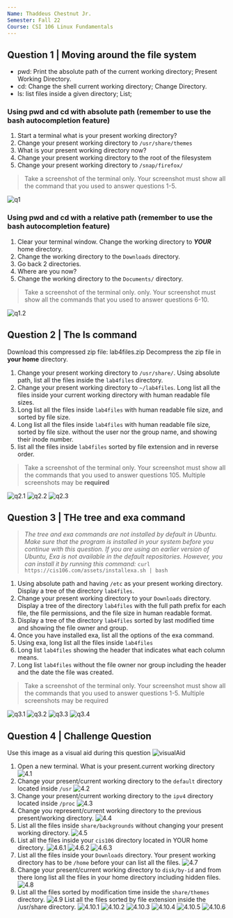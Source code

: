 ```yaml
---
Name: Thaddeus Chestnut Jr.
Semester: Fall 22
Course: CSI 106 Linux Fundamentals
---
```


## Question 1 | Moving around the file system 
* pwd: Print the absolute path of the current working directory; Present Working Directory. 
* cd: Change the shell current working directory; Change Directory.  
* ls: list files inside a given directory; List;

### Using pwd and cd with absolute path (remember to use the bash autocompletion feature)
1. Start a terminal what is your present working directory? 
2. Change your present working directory to `/usr/share/themes`
3. What is your present working directory now? 
4. Change your present working directory to the root of the filesystem
5. Change your present working directory to `/snap/firefox/`
>Take a screenshot of the terminal only. Your screenshot must show all the command that you used to answer questions 1-5.

![q1](q1.png)

### Using pwd and cd with a relative path (remember to use the bash autocompletion feature)
1. Clear your terminal window. Change the working directory to ***YOUR*** home directory. 
2. Change the working directory to the `Downloads` directory.
3. Go back 2 directories. 
4. Where are you now?
5. Change the working directory to the `Documents/` directory.
>Take a screenshot of the terminal only. only. Your screenshot must show all the commands that you used to answer questions 6-10.

![q1.2](q1.2.png)

## Question 2 | The ls command
Download this compressed zip file: lab4files.zip Decompress the zip file in **your home** directory. 
1. Change your present working directory to `/usr/share/`. Using absolute path, list all the files inside the `lab4files` directory. 
2. Change your present working directory to `~/lab4files`. Long list all the files inside your current working directory with human readable file sizes. 
3. Long list all the files inside `lab4files` with human readable file size, and sorted by file size. 
4. Long list all the files inside `lab4files` with human readable file size, sorted by file size. without the user nor the group name, and showing their inode number. 
5. list all the files inside `lab4files` sorted by file extension and in reverse order. 
>Take a screenshot of the terminal only. Your screenshot must show all the commands that you used to answer questions 105. Multiple screenshots may be **required**

![q2.1](q2.1.png)
![q2.2](q2.2.png)
![q2.3](q2.3.png)

## Question 3 | THe tree and exa command
>*The tree and exa commands are not installed by default in Ubuntu. Make sure that the program is installed in your system before you continue with this question. If you are using an earlier version of Ubuntu, Exa is not available in the default repositories. However, you can install it by running this command:*
`curl https://cis106.com/assets/installexa.sh | bash`

1. Using absolute path and having `/etc` as your present working directory. Display a tree of the directory `lab4files`.
2. Change your present working directory to your `Downloads` directory. Display a tree of the directory `lab4files` with the full path prefix for each file, the file permissions, and the file size in human readable format. 
3. Display a tree of the directory `lab4files` sorted by last modified time and showing the file owner and group. 
4. Once you have installed exa, list all the options of the exa command. 
5. Using exa, long list all the files inside `lab4files`
6. Long list `lab4files` showing the header that indicates what each column means. 
7. Long list `lab4files` without the file owner nor group including the header and the date the file was created. 
>Take a screenshot of the terminal only. Your screenshot must show all the commands that you used to answer questions 1-5. Multiple screenshots may be required

![q3.1](q3.1.png)
![q3.2](q3.2.png)
![q3.3](q3.3.png)
![q3.4](q3.4.png)

## Question 4 | Challenge Question 
Use this image as a visual aid during this question
![visualAid](Linux-Filesystem-Incomplete-visual-aid.png)

1. Open a new terminal. What is your present.current working directory 
![4.1](q4.1.png)
2. Change your present/current working directory to the `default` directory located inside `/usr`
![4.2](q4.2.png)
3. Change your present/current working directory to the `ipv4` directory located inside `/proc`
![4.3](q4.3.png)
4. Change you represent/current working directory to the previous present/working directory.
![4.4](q4.4.png)
5. List all the files inside `share/backgrounds` without changing your present working directory.
![4.5](q4.5.png)
6. List all the files inside your `cis106` directory located in YOUR home directory.
![4.6.1](q4.6.1.png)
![4.6.2](q4.6.2.png)
![4.6.3](q4.6.3.png)
7. List all the files inside your `Downloads` directory. Your present working directory has to be `/home` before your can list all the files.
![4.7](q4.7.png)
8. Change your present/current working directory to `disk/by-id` and from there long list all the files in your home directory including hidden files.
![4.8](q4.8.png)
9.  List all the files sorted by modification time inside the `share/themes` directory.
![4.9](q4.9.png)
List all the files sorted by file extension inside the /usr/share directory.
![4.10.1](q4.10.1.png)
![4.10.2](q4.10.2.png)
![4.10.3](q4.10.3.png)
![4.10.4](q4.10.4.png)
![4.10.5](q4.10.5.png)
![4.10.6](q4.10.6.png)
